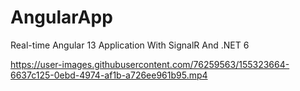 # AngularApp
Real-time Angular 13 Application With SignalR And .NET 6


https://user-images.githubusercontent.com/76259563/155323664-6637c125-0ebd-4974-af1b-a726ee961b95.mp4


